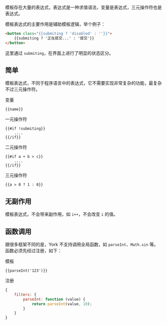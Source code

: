 模板存在大量的表达式，表达式是一种求值语法，变量是表达式，三元操作符也是表达式。

模板表达式的主要作用是辅助模板逻辑，举个例子：

```html
<button class="{{submiting ? 'disabled' : ''}}">
    {{submiting ? '正在提交...' : '提交'}}
</button>
```

这里通过 `submiting`，在界面上进行了明显的状态区分。

## 简单

模板表达式，不同于程序语言中的表达式，它不需要实现非常复杂的功能，最复杂不过三元操作符。

变量

```
{{name}}
```

一元操作符

```
{{#if !submiting}}
    ....
{{/if}}
```

二元操作符

```
{{#if a + b > c}}
    ....
{{/if}}
```

三元操作符

```
{{a > 0 ? 1 : 0}}
```

## 无副作用

模板表达式，不会带来副作用，如 `i++`，不会改变 `i` 的值。

## 函数调用

跟很多框架不同的是，York 不支持调用全局函数，如 `parseInt`、`Math.sin` 等。函数必须先经过注册，如下：

模板

```
{{parseInt('123')}}
```

注册

```javascript
{
    filters: {
        parseInt: function (value) {
            return parseInt(value, 10);
        }
    }
}
```